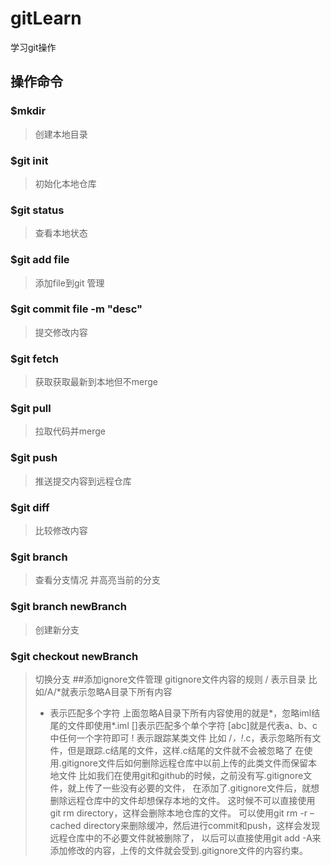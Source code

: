 # gitLearn
学习git操作
## 操作命令 
### $mkdir 
> 创建本地目录
### $git init 
> 初始化本地仓库
### $git status 
> 查看本地状态
### $git add file
>添加file到git 管理 
### $git commit file -m "desc" 
>提交修改内容
### $git fetch
>获取获取最新到本地但不merge 
### $git pull 
> 拉取代码并merge
### $git push
> 推送提交内容到远程仓库
### $git diff
> 比较修改内容
### $git branch
> 查看分支情况 并高亮当前的分支
### $git branch newBranch
> 创建新分支
### $git checkout newBranch
> 切换分支
##添加ignore文件管理
> gitignore文件内容的规则
>/ 表示目录 
>比如/A/*就表示忽略A目录下所有内容
> * 表示匹配多个字符 
> 上面忽略A目录下所有内容使用的就是*，忽略iml结尾的文件即使用*.iml
> []表示匹配多个单个字符 
> [abc]就是代表a、b、c中任何一个字符即可
> ! 表示跟踪某类文件 
> 比如 /*，!*.c，表示忽略所有文件，但是跟踪.c结尾的文件，这样.c结尾的文件就不会被忽略了
> 在使用.gitignore文件后如何删除远程仓库中以前上传的此类文件而保留本地文件
> 比如我们在使用git和github的时候，之前没有写.gitignore文件，就上传了一些没有必要的文件，
> 在添加了.gitignore文件后，就想删除远程仓库中的文件却想保存本地的文件。 
> 这时候不可以直接使用git rm directory，这样会删除本地仓库的文件。 
> 可以使用git rm -r –cached directory来删除缓冲，然后进行commit和push，这样会发现远程仓库中的不必要文件就被删除了，
> 以后可以直接使用git add -A来添加修改的内容，上传的文件就会受到.gitignore文件的内容约束。
